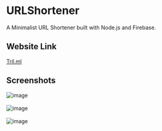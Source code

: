 # URLShortener
A Minimalist URL Shortener built with Node.js and Firebase.

## Website Link
[Tril.ml](https://trilml.herokuapp.com/)

## Screenshots
![image](https://user-images.githubusercontent.com/58255323/123669055-55e9b280-d859-11eb-8d75-a082b513474c.png)
<br/>
<br/>
![image](https://user-images.githubusercontent.com/58255323/123669284-8b8e9b80-d859-11eb-9646-02ec3f003207.png)
<br/>
<br/>
![image](https://user-images.githubusercontent.com/58255323/123669886-3737eb80-d85a-11eb-95f5-6daf7ce3bb62.png)
